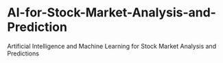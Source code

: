 # AI-for-Stock-Market-Analysis-and-Prediction
Artificial Intelligence and Machine Learning for Stock Market Analysis and Predictions
